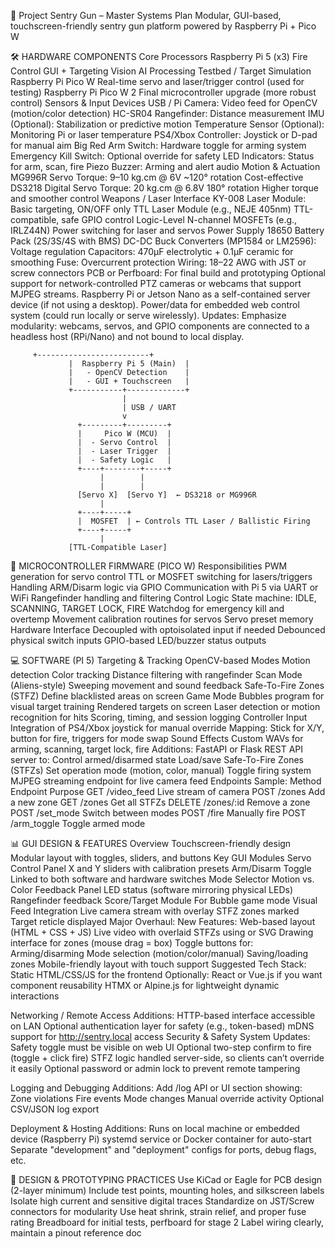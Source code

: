 🔫 Project Sentry Gun – Master Systems Plan
Modular, GUI-based, touchscreen-friendly sentry gun platform powered by Raspberry Pi + Pico W

🛠️ HARDWARE COMPONENTS
Core Processors
Raspberry Pi 5 (x3)
Fire Control GUI + Targeting
Vision AI Processing
Testbed / Target Simulation
Raspberry Pi Pico W
Real-time servo and laser/trigger control (used for testing)
Raspberry Pi Pico W 2
Final microcontroller upgrade (more robust control)
Sensors & Input Devices
USB / Pi Camera: Video feed for OpenCV (motion/color detection)
HC-SR04 Rangefinder: Distance measurement
IMU (Optional): Stabilization or predictive motion
Temperature Sensor (Optional): Monitoring Pi or laser temperature
PS4/Xbox Controller: Joystick or D-pad for manual aim
Big Red Arm Switch: Hardware toggle for arming system
Emergency Kill Switch: Optional override for safety
LED Indicators: Status for arm, scan, fire
Piezo Buzzer: Arming and alert audio
Motion & Actuation
MG996R Servo
Torque: 9–10 kg.cm @ 6V
~120° rotation
Cost-effective
DS3218 Digital Servo
Torque: 20 kg.cm @ 6.8V
180° rotation
Higher torque and smoother control
Weapons / Laser Interface
KY-008 Laser Module: Basic targeting, ON/OFF only
TTL Laser Module (e.g., NEJE 405nm)
TTL-compatible, safe GPIO control
Logic-Level N-channel MOSFETs (e.g., IRLZ44N)
Power switching for laser and servos
Power Supply
18650 Battery Pack (2S/3S/4S with BMS)
DC-DC Buck Converters (MP1584 or LM2596): Voltage regulation
Capacitors: 470µF electrolytic + 0.1µF ceramic for smoothing
Fuse: Overcurrent protection
Wiring: 18–22 AWG with JST or screw connectors
PCB or Perfboard: For final build and prototyping
Optional support for network-controlled PTZ cameras or webcams that support MJPEG streams.
Raspberry Pi or Jetson Nano as a self-contained server device (if not using a desktop).
Power/data for embedded web control system (could run locally or serve wirelessly).
Updates:
Emphasize modularity: webcams, servos, and GPIO components are connected to a headless host (RPi/Nano) and not bound to local display.


         +-------------------------+
                 |  Raspberry Pi 5 (Main)  |
                 |   - OpenCV Detection    |
                 |   - GUI + Touchscreen   |
                 +-----------+-------------+
                             |
                             | USB / UART
                             v
                   +---------+---------+
                   |     Pico W (MCU)  |
                   |  - Servo Control  |
                   |  - Laser Trigger  |
                   |  - Safety Logic   |
                   +----+--------+-----+
                        |        |
                        |        |
                   [Servo X]  [Servo Y]  ← DS3218 or MG996R
                        |
                   +----+-----+
                   |  MOSFET  | ← Controls TTL Laser / Ballistic Firing
                   +----+-----+
                        |
                 [TTL-Compatible Laser]



🧰 MICROCONTROLLER FIRMWARE (PICO W)
Responsibilities
PWM generation for servo control
TTL or MOSFET switching for lasers/triggers
Handling ARM/Disarm logic via GPIO
Communication with Pi 5 via UART or WiFi
Rangefinder handling and filtering
Control Logic
State machine: IDLE, SCANNING, TARGET LOCK, FIRE
Watchdog for emergency kill and overtemp
Movement calibration routines for servos
Servo preset memory
Hardware Interface
Decoupled with optoisolated input if needed
Debounced physical switch inputs
GPIO-based LED/buzzer status outputs

💻 SOFTWARE (PI 5)
Targeting & Tracking
OpenCV-based Modes
Motion detection
Color tracking
Distance filtering with rangefinder
Scan Mode (Aliens-style)
Sweeping movement and sound feedback
Safe-To-Fire Zones (STFZ)
Define blacklisted areas on screen
Game Mode
Bubbles program for visual target training
Rendered targets on screen
Laser detection or motion recognition for hits
Scoring, timing, and session logging
Controller Input
Integration of PS4/Xbox joystick for manual override
Mapping: Stick for X/Y, button for fire, triggers for mode swap
Sound Effects
Custom WAVs for arming, scanning, target lock, fire
Additions:
FastAPI or Flask REST API server to:
Control armed/disarmed state
Load/save Safe-To-Fire Zones (STFZs)
Set operation mode (motion, color, manual)
Toggle firing system
MJPEG streaming endpoint for live camera feed
Endpoints Sample:
Method
Endpoint
Purpose
GET
/video_feed
Live stream of camera
POST
/zones
Add a new zone
GET
/zones
Get all STFZs
DELETE
/zones/:id
Remove a zone
POST
/set_mode
Switch between modes
POST
/fire
Manually fire
POST
/arm_toggle
Toggle armed mode




📊 GUI DESIGN & FEATURES
Overview
Touchscreen-friendly design
Modular layout with toggles, sliders, and buttons
Key GUI Modules
Servo Control Panel
X and Y sliders with calibration presets
Arm/Disarm Toggle
Linked to both software and hardware switches
Mode Selector
Motion vs. Color
Feedback Panel
LED status (software mirroring physical LEDs)
Rangefinder feedback
Score/Target Module
For Bubble game mode
Visual Feed Integration
Live camera stream with overlay
STFZ zones marked
Target reticle displayed
Major Overhaul:
New Features:
Web-based layout (HTML + CSS + JS)
Live video with overlaid STFZs using <canvas> or SVG
Drawing interface for zones (mouse drag = box)
Toggle buttons for:
Arming/disarming
Mode selection (motion/color/manual)
Saving/loading zones
Mobile-friendly layout with touch support
Suggested Tech Stack:
Static HTML/CSS/JS for the frontend
Optionally: React or Vue.js if you want component reusability
HTMX or Alpine.js for lightweight dynamic interactions

Networking / Remote Access
Additions:
HTTP-based interface accessible on LAN
Optional authentication layer for safety (e.g., token-based)
mDNS support for http://sentry.local access
Security & Safety System
Updates:
Safety toggle must be visible on web UI
Optional two-step confirm to fire (toggle + click fire)
STFZ logic handled server-side, so clients can’t override it easily
Optional password or admin lock to prevent remote tampering

Logging and Debugging
Additions:
Add /log API or UI section showing:
Zone violations
Fire events
Mode changes
Manual override activity
Optional CSV/JSON log export

Deployment & Hosting
Additions:
Runs on local machine or embedded device (Raspberry Pi)
systemd service or Docker container for auto-start
Separate "development" and "deployment" configs for ports, debug flags, etc.


🧱 DESIGN & PROTOTYPING PRACTICES
Use KiCad or Eagle for PCB design (2-layer minimum)
Include test points, mounting holes, and silkscreen labels
Isolate high current and sensitive digital traces
Standardize on JST/Screw connectors for modularity
Use heat shrink, strain relief, and proper fuse rating
Breadboard for initial tests, perfboard for stage 2
Label wiring clearly, maintain a pinout reference doc


